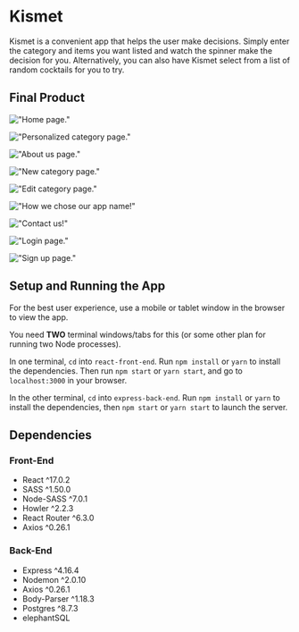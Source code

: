 # Kismet

Kismet is a convenient app that helps the user make decisions. Simply enter the category and items you want listed and watch the spinner make the decision for you. Alternatively, you can also have Kismet select from a list of random cocktails for you to try.

## Final Product
!["Home page."](https://github.com/au-richard/Kismet/blob/master/docs/home-page-kismet.png?raw=true)

!["Personalized category page."](https://github.com/au-richard/Kismet/blob/master/docs/new-category-kismet.png?raw=true)

!["About us page."](https://github.com/au-richard/Kismet/blob/master/docs/about-us-kismet.png?raw=true)

!["New category page."](https://github.com/au-richard/Kismet/blob/master/docs/category-kismet.png?raw=true)


!["Edit category page."](https://github.com/au-richard/Kismet/blob/master/docs/edit-category-kismet.png?raw=true)


!["How we chose our app name!"](https://github.com/au-richard/Kismet/blob/master/docs/kismet-app-name.png?raw=true)

!["Contact us!"](https://github.com/au-richard/Kismet/blob/master/docs/contact-kismet.png?raw=true)

!["Login page."](https://github.com/au-richard/Kismet/blob/master/docs/login-kismet.png?raw=true)


!["Sign up page."](https://github.com/au-richard/Kismet/blob/master/docs/sign-up-kismet.png?raw=true)


## Setup and Running the App

For the best user experience, use a mobile or tablet window in the browser to view the app.

You need **TWO** terminal windows/tabs for this (or some other plan for running two Node processes).

In one terminal, `cd` into `react-front-end`. Run `npm install` or `yarn` to install the dependencies. Then run `npm start` or `yarn start`, and go to `localhost:3000` in your browser.

In the other terminal, `cd` into `express-back-end`. Run `npm install` or `yarn` to install the dependencies, then `npm start` or `yarn start` to launch the server.

## Dependencies
### Front-End
- React ^17.0.2
- SASS ^1.50.0
- Node-SASS ^7.0.1
- Howler ^2.2.3
- React Router ^6.3.0
- Axios ^0.26.1

### Back-End
- Express ^4.16.4
- Nodemon ^2.0.10
- Axios ^0.26.1
- Body-Parser ^1.18.3
- Postgres ^8.7.3
- elephantSQL  